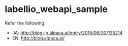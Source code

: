 # labellio_webapi_sample

Refer the following:
* JA: http://blog-jp.alpaca.ai/entry/2015/06/30/135214
* EN: http://blog.alpaca.ai/
